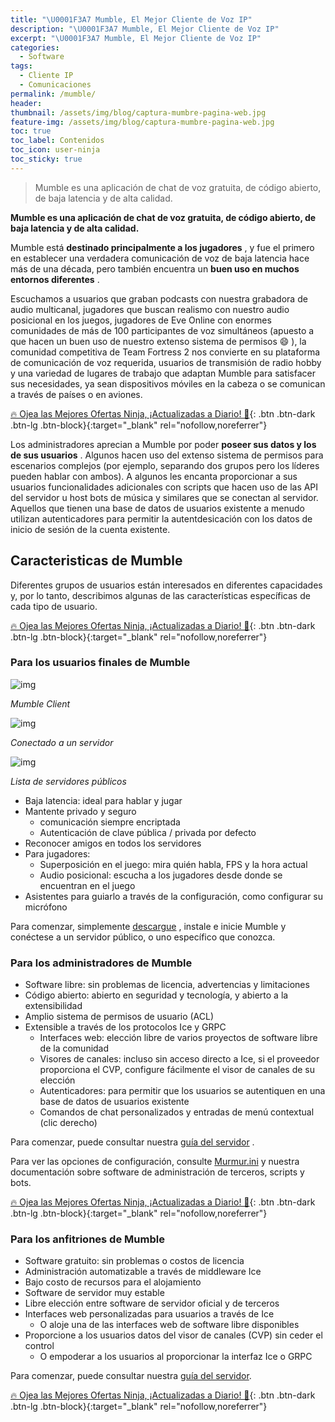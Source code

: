 ```yaml
---
title: "\U0001F3A7 Mumble, El Mejor Cliente de Voz IP"
description: "\U0001F3A7 Mumble, El Mejor Cliente de Voz IP"
excerpt: "\U0001F3A7 Mumble, El Mejor Cliente de Voz IP"
categories:
  - Software
tags:
  - Cliente IP
  - Comunicaciones
permalink: /mumble/
header:
thumbnail: /assets/img/blog/captura-mumbre-pagina-web.jpg
feature-img: /assets/img/blog/captura-mumbre-pagina-web.jpg
toc: true
toc_label: Contenidos
toc_icon: user-ninja
toc_sticky: true
---
```


> Mumble es una aplicaci&oacute;n de chat de voz gratuita, de c&oacute;digo abierto, de baja latencia y de alta calidad.

**Mumble es una aplicaci&oacute;n de chat de voz gratuita, de c&oacute;digo abierto, de baja latencia y de alta calidad.**

Mumble est&aacute; **destinado principalmente a los jugadores** , y fue el primero en establecer una verdadera comunicaci&oacute;n de voz de baja latencia hace m&aacute;s de una d&eacute;cada, pero tambi&eacute;n encuentra un **buen uso en muchos entornos diferentes** .

Escuchamos a usuarios que graban podcasts con nuestra grabadora de audio multicanal, jugadores que buscan realismo con nuestro audio posicional en los juegos, jugadores de Eve Online con enormes comunidades de m&aacute;s de 100 participantes de voz simult&aacute;neos (apuesto a que hacen un buen uso de nuestro extenso sistema de permisos 😄 ), la comunidad competitiva de Team Fortress 2 nos convierte en su plataforma de comunicaci&oacute;n de voz requerida, usuarios de transmisi&oacute;n de radio hobby y una variedad de lugares de trabajo que adaptan Mumble para satisfacer sus necesidades, ya sean dispositivos m&oacute;viles en la cabeza o se comunican a trav&eacute;s de pa&iacute;ses o en aviones.

[🔥 Ojea las Mejores Ofertas Ninja, ¡Actualizadas a Diario! 🎁](https://www.amazon.es/shop/cibercursos){: .btn .btn-dark .btn-lg .btn-block}{:target="_blank" rel="nofollow,noreferrer"}

Los administradores aprecian a Mumble por poder **poseer sus datos y los de sus usuarios** . Algunos hacen uso del extenso sistema de permisos para escenarios complejos (por ejemplo, separando dos grupos pero los l&iacute;deres pueden hablar con ambos). A algunos les encanta proporcionar a sus usuarios funcionalidades adicionales con scripts que hacen uso de las API del servidor u host bots de m&uacute;sica y similares que se conectan al servidor. Aquellos que tienen una base de datos de usuarios existente a menudo utilizan autenticadores para permitir la autentdesicaci&oacute;n con los datos de inicio de sesi&oacute;n de la cuenta existente.

## **Caracteristicas de Mumble**

Diferentes grupos de usuarios est&aacute;n interesados en diferentes capacidades y, por lo tanto, describimos algunas de las caracter&iacute;sticas espec&iacute;ficas de cada tipo de usuario.

[🔥 Ojea las Mejores Ofertas Ninja, ¡Actualizadas a Diario! 🎁](https://www.amazon.es/shop/cibercursos){: .btn .btn-dark .btn-lg .btn-block}{:target="_blank" rel="nofollow,noreferrer"}

### **Para los usuarios finales de Mumble**

![img](https://www.mumble.info/client-screenshots/empty.png)

_Mumble Client_

![img](https://www.mumble.info/client-screenshots/connected.png)

_Conectado a un servidor_

![img](https://www.mumble.info/client-screenshots/public-server-list.png)

_Lista de servidores p&uacute;blicos_

* Baja latencia: ideal para hablar y jugar
* Mantente privado y seguro
  * comunicaci&oacute;n siempre encriptada
  * Autenticaci&oacute;n de clave p&uacute;blica / privada por defecto
* Reconocer amigos en todos los servidores
* Para jugadores:
  * Superposici&oacute;n en el juego: mira qui&eacute;n habla, FPS y la hora actual
  * Audio posicional: escucha a los jugadores desde donde se encuentran en el juego
* Asistentes para guiarlo a trav&eacute;s de la configuraci&oacute;n, como configurar su micr&oacute;fono

Para comenzar, simplemente [descargue](https://kutt.it/mumbledescargar) , instale e inicie Mumble y con&eacute;ctese a un servidor p&uacute;blico, o uno espec&iacute;fico que conozca.

### **Para los administradores de Mumble**

* Software libre: sin problemas de licencia, advertencias y limitaciones
* C&oacute;digo abierto: abierto en seguridad y tecnolog&iacute;a, y abierto a la extensibilidad
* Amplio sistema de permisos de usuario (ACL)
* Extensible a trav&eacute;s de los protocolos Ice y GRPC
  * Interfaces web: elecci&oacute;n libre de varios proyectos de software libre de la comunidad
  * Visores de canales: incluso sin acceso directo a Ice, si el proveedor proporciona el CVP, configure f&aacute;cilmente el visor de canales de su elecci&oacute;n
  * Autenticadores: para permitir que los usuarios se autentiquen en una base de datos de usuarios existente
  * Comandos de chat personalizados y entradas de men&uacute; contextual (clic derecho)

Para comenzar, puede consultar nuestra [gu&iacute;a del servidor](https://wiki.mumble.info/wiki/Murmurguide) .

Para ver las opciones de configuraci&oacute;n, consulte [Murmur.ini](https://wiki.mumble.info/wiki/Murmur.ini) y nuestra documentaci&oacute;n sobre software de administraci&oacute;n de terceros, scripts y bots.

[🔥 Ojea las Mejores Ofertas Ninja, ¡Actualizadas a Diario! 🎁](https://www.amazon.es/shop/cibercursos){: .btn .btn-dark .btn-lg .btn-block}{:target="_blank" rel="nofollow,noreferrer"}

### **Para los anfitriones de Mumble**

* Software gratuito: sin problemas o costos de licencia
* Administraci&oacute;n automatizable a trav&eacute;s de middleware Ice
* Bajo costo de recursos para el alojamiento
* Software de servidor muy estable
* Libre elecci&oacute;n entre software de servidor oficial y de terceros
* Interfaces web personalizadas para usuarios a trav&eacute;s de Ice
  * O aloje una de las interfaces web de software libre disponibles
* Proporcione a los usuarios datos del visor de canales (CVP) sin ceder el control
  * O empoderar a los usuarios al proporcionar la interfaz Ice o GRPC

Para comenzar, puede consultar nuestra [gu&iacute;a del servidor](https://wiki.mumble.info/wiki/Murmurguide).

[🔥 Ojea las Mejores Ofertas Ninja, ¡Actualizadas a Diario! 🎁](https://www.amazon.es/shop/cibercursos){: .btn .btn-dark .btn-lg .btn-block}{:target="_blank" rel="nofollow,noreferrer"}